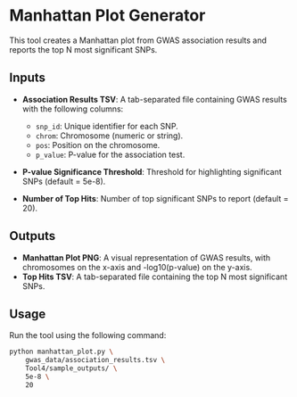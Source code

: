 # Manhattan Plot Generator

This tool creates a Manhattan plot from GWAS association results and reports the top N most significant SNPs.

## Inputs

- **Association Results TSV**: A tab-separated file containing GWAS results with the following columns:

  - `snp_id`: Unique identifier for each SNP.
  - `chrom`: Chromosome (numeric or string).
  - `pos`: Position on the chromosome.
  - `p_value`: P-value for the association test.

- **P-value Significance Threshold**: Threshold for highlighting significant SNPs (default = 5e-8).

- **Number of Top Hits**: Number of top significant SNPs to report (default = 20).

## Outputs

- **Manhattan Plot PNG**: A visual representation of GWAS results, with chromosomes on the x-axis and -log10(p-value) on the y-axis.
- **Top Hits TSV**: A tab-separated file containing the top N most significant SNPs.

## Usage

Run the tool using the following command:

```bash
python manhattan_plot.py \
    gwas_data/association_results.tsv \
    Tool4/sample_outputs/ \
    5e-8 \
    20
```
